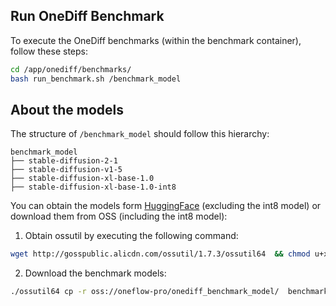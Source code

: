 ## Run OneDiff Benchmark

To execute the OneDiff benchmarks (within the benchmark container), follow these steps:

```bash
cd /app/onediff/benchmarks/
bash run_benchmark.sh /benchmark_model
```

## About the models

The structure of `/benchmark_model` should follow this hierarchy:

```text
benchmark_model
├── stable-diffusion-2-1
├── stable-diffusion-v1-5
├── stable-diffusion-xl-base-1.0
├── stable-diffusion-xl-base-1.0-int8
```

You can obtain the models form [HuggingFace](https://huggingface.co) (excluding the int8 model) or download them from OSS (including the int8 model):

1. Obtain ossutil by executing the following command:

```bash
wget http://gosspublic.alicdn.com/ossutil/1.7.3/ossutil64  && chmod u+x ossutil64
```

2. Download the benchmark models:

```bash
./ossutil64 cp -r oss://oneflow-pro/onediff_benchmark_model/  benchmark_model  --update 
```